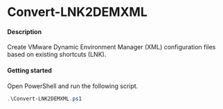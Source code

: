 # Convert-LNK2DEMXML
#### Description
Create VMware Dynamic Environment Manager (XML) configuration files based on existing shortcuts (LNK).

#### Getting started
Open PowerShell and run the following script.

```powershell
.\Convert-LNK2DEMXML.ps1

